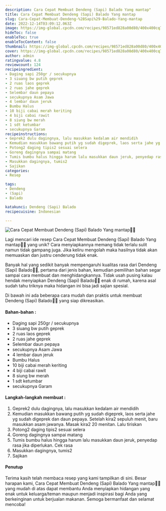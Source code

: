 ```yaml
---
description: Cara Cepat Membuat Dendeng (Sapi) Balado Yang mantap"
title: Cara Cepat Membuat Dendeng (Sapi) Balado Yang mantap
slug: Cara-Cepat-Membuat-Dendeng-%28Sapi%29-Balado-Yang-mantap
date: 2022-12-14T03:09:12.063Z
image: https://img-global.cpcdn.com/recipes/98571ed828a00d80/400x400cq70/photo.jpg
hideToc: false
enableToc: true
enableTocContent: false
thumbnail: https://img-global.cpcdn.com/recipes/98571ed828a00d80/400x400cq70/photo.jpg
cover: https://img-global.cpcdn.com/recipes/98571ed828a00d80/400x400cq70/photo.jpg
author: admin
ratingvalue: 4.8
reviewcount: 124
recipeingredient:
- Daging sapi 250gr / secukupnya
- 3 siuang bw putih geprek
- 2 ruas laos geprek
- 2 ruas jahe geprek
- Selembar daun pepaya
- secukupnya Asam Jawa
- 4 lembar daun jeruk
- Bumbu Halus
- 10 biji cabai merah keriting
- 4 biji cabai rawit
- 8 siung bw merah
- 1 sdt ketumbar
- secukupnya Garam
recipeinstructions:
- Geprek2 dulu dagingnya, lalu masukkan kedalam air mendidih
- Kemudian masukkan bawang putih yg sudah digeprek, laos serta jahe yg sudah digeprek dan daun pepaya. Setelah kira2 sepuluh menit, baru masukkan asam jawanya. Masak kira2 20 menitan. Lalu tiriskan
- Potong2 daging tipis2 sesuai selera
- Goreng dagingnya sampai matang
- Tumis bumbu halus hingga harum lalu masukkan daun jeruk, penyedap rasa jika diperlukan. Cek rasa
- Masukkan dagingnya, tumis2
- Sajikan
categories:
- Resep

tags:
- Dendeng
- (Sapi)
- Balado

katakunci: Dendeng (Sapi) Balado
recipecuisine: Indonesian

---
```


![Cara Cepat Membuat Dendeng (Sapi) Balado Yang mantap👩‍🍳](https://img-global.cpcdn.com/recipes/98571ed828a00d80/400x400cq70/photo.jpg)

Lagi mencari ide resep Cara Cepat Membuat Dendeng (Sapi) Balado Yang mantap👩‍🍳 yang unik? Cara menyiapkannya memang tidak terlalu sulit namun tidak gampang juga. Jika keliru mengolah maka hasilnya tidak akan memuaskan dan justru cenderung tidak enak.

Banyak hal yang sedikit banyak mempengaruhi kualitas rasa dari Dendeng (Sapi) Balado👩‍🍳, pertama dari jenis bahan, kemudian pemilihan bahan segar sampai cara membuat dan menghidangkannya. Tidak usah pusing kalau hendak menyiapkan Dendeng (Sapi) Balado👩‍🍳 enak di rumah, karena asal sudah tahu triknya maka hidangan ini bisa jadi sajian spesial.

Di bawah ini ada beberapa cara mudah dan praktis untuk membuat Dendeng (Sapi) Balado👩‍🍳 yang siap dikreasikan.

<!--inarticleads1-->

#### Bahan-bahan :

- Daging sapi 250gr / secukupnya
- 3 siuang bw putih geprek
- 2 ruas laos geprek
- 2 ruas jahe geprek
- Selembar daun pepaya
- secukupnya Asam Jawa
- 4 lembar daun jeruk
- Bumbu Halus
- 10 biji cabai merah keriting
- 4 biji cabai rawit
- 8 siung bw merah
- 1 sdt ketumbar
- secukupnya Garam

<!--inarticleads2-->

#### Langkah-langkah membuat :

1. Geprek2 dulu dagingnya, lalu masukkan kedalam air mendidih
1. Kemudian masukkan bawang putih yg sudah digeprek, laos serta jahe yg sudah digeprek dan daun pepaya. Setelah kira2 sepuluh menit, baru masukkan asam jawanya. Masak kira2 20 menitan. Lalu tiriskan
1. Potong2 daging tipis2 sesuai selera
1. Goreng dagingnya sampai matang
1. Tumis bumbu halus hingga harum lalu masukkan daun jeruk, penyedap rasa jika diperlukan. Cek rasa
1. Masukkan dagingnya, tumis2
1. Sajikan

#### Penutup

Terima kasih telah membaca resep yang kami tampilkan di sini. Besar harapan kami, Cara Cepat Membuat Dendeng (Sapi) Balado Yang mantap👩‍🍳 yang mudah di atas dapat membantu Anda menyiapkan hidangan yang enak untuk keluarga/teman maupun menjadi inspirasi bagi Anda yang berkeinginan untuk berjualan makanan. Semoga bermanfaat dan selamat mencoba!